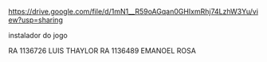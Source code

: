 https://drive.google.com/file/d/1mN1__R59oAGqan0GHIxmRhj74LzhW3Yu/view?usp=sharing  


instalador do jogo


RA 1136726 LUIS THAYLOR
RA 1136489 EMANOEL ROSA